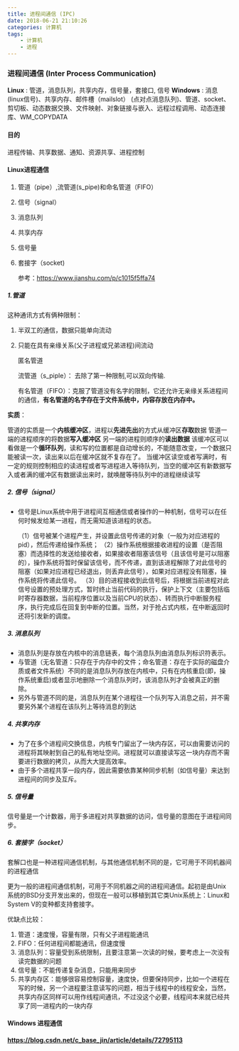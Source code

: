 ```yaml
---
title: 进程间通信 (IPC)
date: 2018-06-21 21:10:26
categories: 计算机
tags:
	- 计算机
	- 进程
---
```


### 进程间通信 (Inter Process Communication)

**Linux** : 管道，消息队列，共享内存，信号量，套接口,  信号
**Windows** : 消息(linux信号)、共享内存、邮件槽（mailslot） (点对点消息队列)、管道、socket、
		   剪切板、动态数据交换、文件映射、对象链接与嵌入、远程过程调用、动态连接库、WM_COPYDATA

#### 目的

进程传输、共享数据、通知、资源共享、进程控制

#### Linux进程通信

1. 管道（pipe）,流管道(s_pipe)和命名管道（FIFO）

2. 信号（signal）

3. 消息队列

4. 共享内存

5. 信号量

6. 套接字（socket)

   参考：https://www.jianshu.com/p/c1015f5ffa74

##### 1.管道

这种通讯方式有俩种限制：

1. 半双工的通信，数据只能单向流动

2. 只能在具有亲缘关系(父子进程或兄弟进程)间流动

   匿名管道

   流管道（s_piple）： 去除了第一种限制,可以双向传输. 

   有名管道（FIFO）：克服了管道没有名字的限制，它还允许无亲缘关系进程间的通信，**有名管道的名字存在于文件系统中，内容存放在内存中。** 

**实质**： 

​	 管道的实质是一个**内核缓冲区**，进程以**先进先出**的方式从缓冲区**存取**数据
	 管道一端的进程顺序的将数据**写入缓冲区**
	     另一端的进程则顺序的**读出数据**
	 该缓冲区可以看做是一个**循环队列**，读和写的位置都是自动增长的，不能随意改变，一个数据只能被读一次，读出来以后在缓冲区就不复存在了。
	 当缓冲区读空或者写满时，有一定的规则控制相应的读进程或者写进程进入等待队列，当空的缓冲区有新数据写入或者满的缓冲区有数据读出来时，就唤醒等待队列中的进程继续读写

##### 2. 信号（signal）

- 信号是Linux系统中用于进程间互相通信或者操作的一种机制，信号可以在任何时候发给某一进程，而无需知道该进程的状态。

  （1）信号被某个进程产生，并设置此信号传递的对象（一般为对应进程的pid），然后传递给操作系统；
  （2）操作系统根据接收进程的设置（是否阻塞）而选择性的发送给接收者，如果接收者阻塞该信号（且该信号是可以阻塞的），操作系统将暂时保留该信号，而不传递，直到该进程解除了对此信号的阻塞（如果对应进程已经退出，则丢弃此信号），如果对应进程没有阻塞，操作系统将传递此信号。
  （3）目的进程接收到此信号后，将根据当前进程对此信号设置的预处理方式，暂时终止当前代码的执行，保护上下文（主要包括临时寄存器数据，当前程序位置以及当前CPU的状态）、转而执行中断服务程序，执行完成后在回复到中断的位置。当然，对于抢占式内核，在中断返回时还将引发新的调度。

##### 3. 消息队列

* 消息队列是存放在内核中的消息链表，每个消息队列由消息队列标识符表示。
* 与管道（无名管道：只存在于内存中的文件；命名管道：存在于实际的磁盘介质或者文件系统）不同的是消息队列存放在内核中，只有在内核重启(即，操作系统重启)或者显示地删除一个消息队列时，该消息队列才会被真正的删除。
* 另外与管道不同的是，消息队列在某个进程往一个队列写入消息之前，并不需要另外某个进程在该队列上等待消息的到达

##### 4. 共享内存

- 为了在多个进程间交换信息，内核专门留出了一块内存区，可以由需要访问的进程将其映射到自己的私有地址空间。进程就可以直接读写这一块内存而不需要进行数据的拷贝，从而大大提高效率。
- 由于多个进程共享一段内存，因此需要依靠某种同步机制（如信号量）来达到进程间的同步及互斥。

##### 5. 信号量

信号量是一个计数器，用于多进程对共享数据的访问，信号量的意图在于进程间同步。 



##### 6. 套接字（socket）

套解口也是一种进程间通信机制，与其他通信机制不同的是，它可用于不同机器间的进程通信

更为一般的进程间通信机制，可用于不同机器之间的进程间通信。起初是由Unix系统的BSD分支开发出来的，但现在一般可以移植到其它类Unix系统上：Linux和System V的变种都支持套接字。

 优缺点比较：

1. 管道：速度慢，容量有限，只有父子进程能通讯
2. FIFO：任何进程间都能通讯，但速度慢
3. 消息队列：容量受到系统限制，且要注意第一次读的时候，要考虑上一次没有读完数据的问题
4. 信号量：不能传递复杂消息，只能用来同步
5. 共享内存区：能够很容易控制容量，速度快，但要保持同步，比如一个进程在写的时候，另一个进程要注意读写的问题，相当于线程中的线程安全，当然，共享内存区同样可以用作线程间通讯，不过没这个必要，线程间本来就已经共享了同一进程内的一块内存

#### Windows 进程通信

####  https://blog.csdn.net/c_base_jin/article/details/72795113

 

 



 

 

 

 

 

 

 

 

 

 